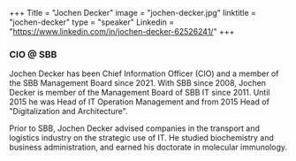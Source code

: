 +++
Title = "Jochen Decker"
image = "jochen-decker.jpg"
linktitle = "jochen-decker"
type = "speaker"
Linkedin = "https://www.linkedin.com/in/jochen-decker-62526241/"
+++

### CIO @ SBB
Jochen Decker has been Chief Information Officer (CIO) and a member of the SBB Management Board since 2021. With SBB since 2008, Jochen Decker is member of the Management Board of SBB IT since 2011. Until 2015 he was Head of IT Operation Management and from 2015 Head of "Digitalization and Architecture".

Prior to SBB, Jochen Decker advised companies in the transport and logistics industry on the strategic use of IT. He studied biochemistry and business administration, and earned his doctorate in molecular immunology.